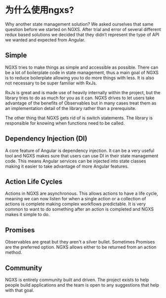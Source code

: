 # 为什么使用ngxs?

Why another state management solution? We asked ourselves that same question before we started on NGXS. After trial and error of several different redux based solutions we decided that they didn’t represent the type of API we wanted and expected from Angular.

## Simple

NGXS tries to make things as simple and accessible as possible. There can be a lot of boilerplate code in state management, thus a main goal of NGXS is to reduce boilerplate allowing you to do more things with less. It is also not necessary to be super familiar with RxJs.

RxJs is great and is made use of heavily internally within the project, but the library tries to do as much for you as it can. NGXS drives to let users take advantage of the benefits of Observables but in many cases treat them as an implementation detail of the library rather than a prerequisite.

The other thing that NGXS gets rid of is switch statements. The library is responsible for knowing when functions need to be called.

## Dependency Injection \(DI\)

A core feature of Angular is dependency injection. It can be a very useful tool and NGXS makes sure that users can use DI in their state management code. This means Angular services can be injected into state classes making it easier to take advantage of more Angular features.

## Action Life Cycles

Actions in NGXS are asynchronous. This allows actions to have a life cycle, meaning we can now listen for when a single action or a collection of actions is complete making complex workflows predictable. It is very common to want to do something after an action is completed and NGXS makes it simple to do.

## Promises

Observables are great but they aren't a silver bullet. Sometimes Promises are the preferred option. NGXS allows either to be returned from an action method.

## Community

NGXS is entirely community built and driven. The project exists to help people build applications and the team is open to any suggestions that help with that goal.

